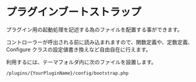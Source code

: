 # プラグインブートストラップ

プラグイン用の起動処理を記述する為のファイルを配置する事ができます。

コントローラーが呼出される前に読み込まれますので、関数定義や、定数定義、Configure クラスの設定値書き換えなど自由自在に行えます。

利用するには、テーマフォルダ内に次のファイルを設置します。

```shell
/plugins/{YourPluginName}/config/bootstrap.php
```

